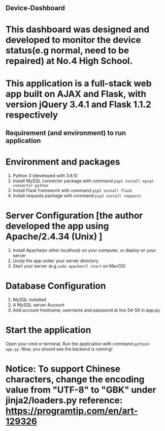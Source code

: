 ## Device-Dashboard
# This dashboard was designed and developed to monitor the device status(e.g normal, need to be repaired) at No.4 High School.
# This application is a full-stack web app built on AJAX and Flask, with version jQuery 3.4.1 and Flask 1.1.2 respectively

## Requirement (and environment) to run application
# Environment and packages
1. Python 3 (developed with 3.6.5)
2. Install MySQL connector package with command `pip3 install mysql-connector-python`
3. Install Flask framework with command `pip3 install flask`
4. Install requests package with command `pip3 install requests` 

# Server Configuration [the author developed the app using Apache/2.4.34 (Unix) ]
1. Install Apache(or other localhost) on your computer, or deploy on your server
2. Unzip the app under your server directory
3. Start your server (e.g `sudo apachectl start` on MacOS)

# Database Configuration
1. MySQL installed 
2. A MySQL server Account
3. Add account hostname, username and password at line 54-56 in app.py

# Start the application 
Open your cmd or terminal, Run the application with command `python3 app.py`. Now, you should see the backend is running!

# Notice: To support Chinese characters, change the encoding value from "UTF-8" to "GBK" under jinja2/loaders.py reference: https://programtip.com/en/art-129326